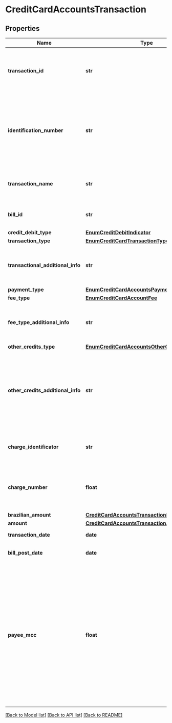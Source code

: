 # CreditCardAccountsTransaction

## Properties
Name | Type | Description | Notes
------------ | ------------- | ------------- | -------------
**transaction_id** | **str** | Código ou identificador único prestado pela instituição que mantém a conta para representar a transação individual. | [optional] 
**identification_number** | **str** | Número de identificação do cartão: corresponde aos 4 últimos dígitos do cartão para PF, ou então, preencher com um identificador para PJ, com as caracteristicas definidas para os IDs no Open Banking.  | 
**transaction_name** | **str** | Campo de livre preenchimento. Literal usada na instituição financeira para identificar a transação | 
**bill_id** | **str** | Informação que identifica a fatura onde consta a transação informada. | [optional] 
**credit_debit_type** | [**EnumCreditDebitIndicator**](EnumCreditDebitIndicator.md) |  | 
**transaction_type** | [**EnumCreditCardTransactionType**](EnumCreditCardTransactionType.md) |  | 
**transactional_additional_info** | **str** | Campo livre, de preenchimento obrigatório quando selecionado tipo de transação \&quot;OUTROS\&quot; | [optional] 
**payment_type** | [**EnumCreditCardAccountsPaymentType**](EnumCreditCardAccountsPaymentType.md) |  | 
**fee_type** | [**EnumCreditCardAccountFee**](EnumCreditCardAccountFee.md) |  | [optional] 
**fee_type_additional_info** | **str** | Campo livre, de preenchimento obrigatório quando selecionada tipo de tarifa \&quot;OUTRA\&quot; | [optional] 
**other_credits_type** | [**EnumCreditCardAccountsOtherCreditType**](EnumCreditCardAccountsOtherCreditType.md) |  | [optional] 
**other_credits_additional_info** | **str** | Campo livre para preenchimento de dados adicionais de outros tipos de crédito contratados no cartão.  [Restrição] Preenchimento obrigatório quando selecionado no campo outros tipos de crédito \&quot;OUTROS\&quot;.  | [optional] 
**charge_identificator** | **str** | Identificador da parcela que está sendo informada. Campo de livre preenchimento | 
**charge_number** | **float** | Quantidade de parcelas.    [Restrição] O campo deve ser preenchido quando houverem parcelas relacionadas a transação.  | [optional] 
**brazilian_amount** | [**CreditCardAccountsTransactionBrazilianAmount**](CreditCardAccountsTransactionBrazilianAmount.md) |  | 
**amount** | [**CreditCardAccountsTransactionAmount**](CreditCardAccountsTransactionAmount.md) |  | 
**transaction_date** | **date** | Data original da transação | 
**bill_post_date** | **date** | Data em que a transação foi inserida na fatura | 
**payee_mcc** | **float** | O MCC ou o código da categoria do estabelecimento comercial. Os MCCs são agrupados segundo suas similaridades. O MCC é usado para classificar o negócio pelo tipo fornecido de bens ou serviços. Os MCCs são atribuídos por tipo de comerciante (por exemplo, um para hotéis, um para lojas de materiais de escritório, etc.) ou por nome de comerciante (por exemplo, 3000 para a United Airlines).  | [optional] 

[[Back to Model list]](../README.md#documentation-for-models) [[Back to API list]](../README.md#documentation-for-api-endpoints) [[Back to README]](../README.md)

